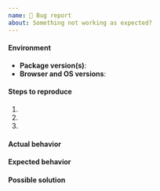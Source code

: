 ```yaml
---
name: 🐛 Bug report
about: Something not working as expected?
---
```


<!-- IF YOU ARE A PALANTIR EMPLOYEE, DO NOT POST INTERNAL LINKS OR REFERENCES HERE -->

#### Environment

- **Package version(s)**: <!-- fill this out -->
- **Browser and OS versions**: <!-- fill this out -->

#### Steps to reproduce

1. <!-- fill this out -->
1. <!-- fill this out -->
1. <!-- fill this out -->

#### Actual behavior

<!-- fill this out -->

#### Expected behavior

<!-- fill this out -->

#### Possible solution

<!-- fill this out -->
